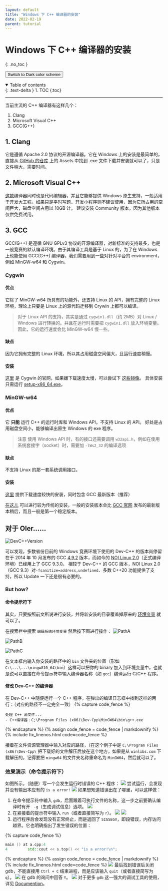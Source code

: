 ```yaml
---
layout: default
title: "Windows 下 C++ 编译器的安装"
date: 2022-02-19
parent: tutorial
---
```

# Windows 下 C++ 编译器的安装
{: .no_toc }

<button class="btn js-toggle-dark-mode">Switch to Dark color scheme</button>

<script>
const toggleDarkMode = document.querySelector('.js-toggle-dark-mode');

jtd.addEvent(toggleDarkMode, 'click', function(){
  if (jtd.getTheme() === 'dark') {
    jtd.setTheme('light');
    toggleDarkMode.textContent = 'Switch to dark color scheme';
  } else {
    jtd.setTheme('dark');
    toggleDarkMode.textContent = 'Return to the light scheme';
  }
});
</script>

<details open markdown="block">
  <summary>
    Table of contents
  </summary>
  {: .text-delta }
1. TOC
{:toc}
</details>

---
当前主流的 C++ 编译器有这样几个：
1. Clang
2. Microsoft Visual C++
3. GCC(G++)

## 1. Clang
它是遵循 Apache 2.0 协议的开源编译器。它在 Windows 上的安装是最简单的，直接从 [GitHub 的仓库](https://github.com/llvm/llvm-project/releases) 上的 Assets 中找到 .exe 文件下载并安装就可以了，只是文件稍大，需要时间。

## 2. Microsoft Visual C++
[这款](https://visualstudio.microsoft.com/zh-hans/vs/features/cplusplus/)编译器同时也是代码编辑器，并且它能够提供 Windows 原生支持，一般适用于开发大工程。如果只是平时写题、开发小程序则不建议使用，因为它所占用的空间巨大，磁盘空间占用以 10GB 计。
建议安装 Community 版本，因为其他版本仅供免费试用。

## 3. GCC
GCC(G++) 是遵循 GNU GPLv3 协议的开源编译器，对新标准的支持最多，也是一般竞赛的默认编译环境。由于其编译工具是基于 Linux 的，为了在 Windows 上也能使用 GCC(G++) 编译器，我们需要用到一些对针对平台的 environment，例如 MinGW-w64 和 Cygwin。

### Cygwin
#### 优点
它除了 MinGW-w64 所具有的功能外，还支持 Linux 的 API，拥有完整的 Linux 环境，理论上只要是 Linux 上的源代码迁移到 Crywin 上都可以编译。
> 对于 Linux API 的支持，其实是通过 `cygwin1.dll`（约 2MB）对 Linux / Windows 进行转换的。并且在运行时需要把 `cygwin1.dll` 放入环境变量。
> 因此，它的运行速度会比 MinGW-w64 慢一些。
#### 缺点
因为它拥有完整的 Linux 环境，所以其占用磁盘空间偏大，且运行速度稍慢。

#### 安装
[这里](https://www.cygwin.com/install.html) 是 Cygwin 的官网，如果嫌下载速度太慢，可以尝试下 [这些镜像](https://www.cygwin.com/mirrors.html)。
具体安装只需运行 [setup-x86_64.exe](https://www.cygwin.com/setup-x86_64.exe)。

### MinGW-w64

#### 优点
它 **只能** 运行 C++ 的运行时库和 Windows API，不支持 Linux 的 API。
好处是占用磁盘空间小，能够编译出原生 Windows 的 exe 程序。
> 注意
> 使用 Windows API 时，有的接口还需要调用 `w32api.h`，例如在使用系统套接字（socket）时，需要加 `-lWs2_32` 的编译选项
#### 缺点
不支持 Linux 的那一套系统调用接口。

#### 安装
[这里](https://winlibs.com/) 提供下载速度较快的安装，同时包含 GCC 最新版本（推荐）

[在这儿](https://sourceforge.net/projects/mingw-w64/files/mingw-w64/mingw-w64-release/) 可以进行较为传统的安装，一般的安装版本会比 [GCC 官网](https://gcc.gnu.org) 发布的最新版本稍后，而且一般是第一个稳定版本。


## 对于 OIer……
![DevC++Version](https://amazingkenneth.github.io/images/DevC++_GCC_Version.jpg)

可以发现，多数省份目前的 Windows 竞赛环境下使用的 Dev-C++ 的版本尚停留在于 2014 年 10 月发布的 GCC [4.9.2](https://gcc.gnu.org/gcc-4.9/) 版本，而如今的 [NOI Linux 2.0](https://www.noi.cn/gynoi/jsgz/2021-07-16/732450.shtml)（正式编译环境）已经用上了 GCC 9.3.0。
相较于 Dev-C++ 的 GCC 版本，NOI Linux 2.0（GCC 9.3）对`-fsanitize=address,undefined`、多数 C++20 功能提供了支持，所以 Update 一下还是很有必要的。

### But how?

#### 命令提示符下
其实，只要按照前文所说进行安装，并将新安装的目录覆盖掉原来的 [环境变量](https://baike.baidu.com/item/%E7%8E%AF%E5%A2%83%E5%8F%98%E9%87%8F) 就可以了。

在搜索栏中搜索 `编辑系统环境变量` 然后按下图进行操作：
![PathA](https://amazingkenneth.github.io/images/PathA.png)

![PathB](https://amazingkenneth.github.io/images/PathB.png)

![PathC](https://amazingkenneth.github.io/images/PathC.png)

在文本框内输入你安装的路径中的 `bin` 文件夹的位置（形如 `C:\...\...\mingw810_64\bin`）这样可以把你的 binary 加入到环境变量中，也就是说可以直接在命令提示符中输入编译器名称（如 `gcc`）编译运行 C/C++ 程序。

#### 修改 Dev-C++ 的编译器
在 Dev-C++ 中随便运行一个 C++ 程序，在弹出的编译日志框中找到这样的两行：（对应的路径不一定完全一致）
{% capture code_fence %}
```
处理 C++ 源文件...
- C++编译器：C;\Program Files (x86)\Dev-Cpp\MinGW64\bin\g++.exe
```
{% endcapture %}
{% assign code_fence = code_fence | markdownify %}
{% include fix_linenos.html code=code_fence %}

接着在文件资源管理器中输入对应的路径，（在这个例子中是 `C;\Program Files (x86)\Dev-Cpp\` 把下载好的文件解压后放在这个地方，如果是从 `winlibs.com` 下载解压的，记得要把 `mingw64` 的文件夹名称重命名为 `MinGW64`，然后就可以了。

### 效果演示（命令提示符下）

如图所示，（随便）写一个会发生运行时错误的 C++ 程序：
![](https://amazingkenneth.github.io/images/compile.png)
尝试运行，会发现并没有输出本应有的 `is a error!`
![](https://amazingkenneth.github.io/images/erroccurs.png)
如果想知道错误出在了哪里，可以这样做：
1. 在命令提示符中输入 `gdb`，后面跟着可执行文件的名称，这一步之前要确认编译时有开 ` -g`（生成调试信息）选项。
![](https://amazingkenneth.github.io/images/gdb.png)
2. 在紧接着的提示符中输入 `run`（或者直接简写为 `r`）。
![](https://amazingkenneth.github.io/images/run.png)
![](https://amazingkenneth.github.io/images/typerun.png)
3. 运行程序后会发现没有正常终止，而是返回了 `SIGSEGV`，即段错误，内存访问越界。它也明确指出了发生错误的位置：

{% capture code_fence %}
```cpp
main () at a.cpp:4
4         std::cout << s.top() << "is a error!\n";
```
{% endcapture %}
{% assign code_fence = code_fence | markdownify %}
{% include fix_linenos.html code=code_fence %}
![](https://amazingkenneth.github.io/images/causeerror.png)
最后找到错误后关闭 gdb，不能直接用 `Ctrl + C` 结束进程，而是应该输入 `quit`（或者直接简写为 `q`）。
![](https://amazingkenneth.github.io/images/quit.png)
在 gdb 的询问中回答 `Y`。
![](https://amazingkenneth.github.io/images/back.png)
对于更多 `gdb` 这一强大的调试工具的使用，详见 [Documention](https://www.sourceware.org/gdb/documentation/)。